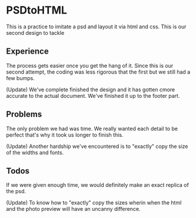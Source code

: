 # PSDtoHTML
This is a practice to imitate a psd and layout it via html and css. This is our second design to tackle

## Experience
The process gets easier once you get the hang of it. Since this is our second attempt, the coding was less rigorous that the first but we still had a few bumps.

(Update)
We've complete finished the design and it has gotten cmore accurate to the actual document. We've finished it up to the footer part.

## Problems
The only problem we had was time. We really wanted each detail to be perfect that's why it took us longer to finish this.

(Update)
Another hardship we've encountered is to "exactly" copy the size of the widths and fonts.

## Todos
If we were given enough time, we would definitely make an exact replica of the psd.

(Update)
To know how to "exactly" copy the sizes wherin when the html and the photo preview will have an uncanny difference.